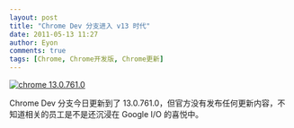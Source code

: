 ```yaml
---
layout: post
title: "Chrome Dev 分支进入 v13 时代"
date: 2011-05-13 11:27
author: Eyon
comments: true
tags: [Chrome, Chrome开发版, Chrome更新]
---
```

<a href="http://img.chromi.org/2011/05/chrome-13.0.761.0.png">![](http://img.chromi.org/2011/05/chrome-13.0.761.0.png "chrome 13.0.761.0")</a>

Chrome Dev 分支今日更新到了 13.0.761.0，但官方没有发布任何更新内容，不知道相关的员工是不是还沉浸在 Google I/O 的喜悦中。
